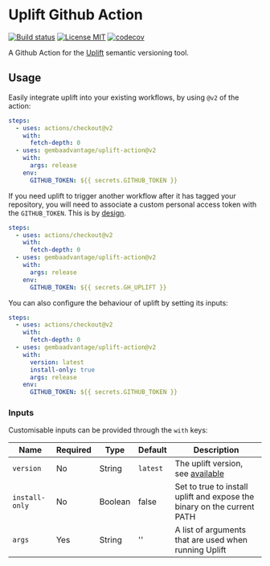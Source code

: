 # Uplift Github Action

[![Build status](https://img.shields.io/github/workflow/status/gembaadvantage/uplift-action/ci?style=flat-square&logo=typescript)](https://github.com/gembaadvantage/uplift-action/actions?workflow=ci)
[![License MIT](https://img.shields.io/badge/license-MIT-blue.svg?style=flat-square)](/LICENSE)
[![codecov](https://codecov.io/gh/gembaadvantage/uplift-action/branch/main/graph/badge.svg)](https://codecov.io/gh/gembaadvantage/uplift-action)

A Github Action for the [Uplift](https://github.com/gembaadvantage/uplift) semantic versioning tool.

## Usage

Easily integrate uplift into your existing workflows, by using `@v2` of the action:

```yaml
steps:
  - uses: actions/checkout@v2
    with:
      fetch-depth: 0
  - uses: gembaadvantage/uplift-action@v2
    with:
      args: release
    env:
      GITHUB_TOKEN: ${{ secrets.GITHUB_TOKEN }}
```

If you need uplift to trigger another workflow after it has tagged your repository, you will need to associate a custom personal access token with the `GITHUB_TOKEN`. This is by [design](https://docs.github.com/en/actions/reference/authentication-in-a-workflow#using-the-github_token-in-a-workflow).

```yaml
steps:
  - uses: actions/checkout@v2
    with:
      fetch-depth: 0
  - uses: gembaadvantage/uplift-action@v2
    with:
      args: release
    env:
      GITHUB_TOKEN: ${{ secrets.GH_UPLIFT }}
```

You can also configure the behaviour of uplift by setting its inputs:

```yaml
steps:
  - uses: actions/checkout@v2
    with:
      fetch-depth: 0
  - uses: gembaadvantage/uplift-action@v2
    with:
      version: latest
      install-only: true
      args: release
    env:
      GITHUB_TOKEN: ${{ secrets.GITHUB_TOKEN }}
```

### Inputs

Customisable inputs can be provided through the `with` keys:

| Name           | Required | Type    | Default  | Description                                                                            |
| -------------- | -------- | ------- | -------- | -------------------------------------------------------------------------------------- |
| `version`      | No       | String  | `latest` | The uplift version, see [available](https://github.com/gembaadvantage/uplift/releases) |
| `install-only` | No       | Boolean | false    | Set to true to install uplift and expose the binary on the current PATH                |
| `args`         | Yes      | String  | ''       | A list of arguments that are used when running Uplift                                  |
